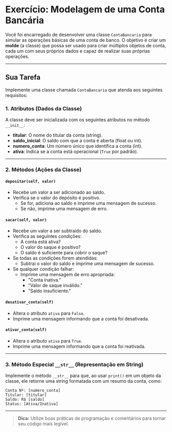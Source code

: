 # Exercício: Modelagem de uma Conta Bancária

Você foi encarregado de desenvolver uma classe `ContaBancaria` para simular as operações básicas de uma conta de banco. O objetivo é criar um **molde** (a classe) que possa ser usado para criar múltiplos objetos de conta, cada um com seus próprios dados e capaz de realizar suas próprias operações.

---

## Sua Tarefa

Implemente uma classe chamada `ContaBancaria` que atenda aos seguintes requisitos:

### 1. **Atributos (Dados da Classe)**

A classe deve ser inicializada com os seguintes atributos no método `__init__`:

- **titular**: O nome do titular da conta (string).
- **saldo_inicial**: O saldo com que a conta é aberta (float ou int).
- **numero_conta**: Um número único que identifica a conta (int).
- **ativa**: Indica se a conta está operacional (`True` por padrão).

---

### 2. **Métodos (Ações da Classe)**

#### `depositar(self, valor)`
- Recebe um valor a ser adicionado ao saldo.
- Verifica se o valor do depósito é positivo.
    - Se for, adiciona ao saldo e imprime uma mensagem de sucesso.
    - Se não, imprime uma mensagem de erro.

#### `sacar(self, valor)`
- Recebe um valor a ser subtraído do saldo.
- Verifica as seguintes condições:
    - A conta está ativa?
    - O valor do saque é positivo?
    - O saldo é suficiente para cobrir o saque?
- Se todas as condições forem atendidas:
    - Subtrai o valor do saldo e imprime uma mensagem de sucesso.
- Se qualquer condição falhar:
    - Imprime uma mensagem de erro apropriada:
        - "Conta inativa."
        - "Valor de saque inválido."
        - "Saldo insuficiente."

#### `desativar_conta(self)`
- Altera o atributo `ativa` para `False`.
- Imprime uma mensagem informando que a conta foi desativada.

#### `ativar_conta(self)`
- Altera o atributo `ativa` para `True`.
- Imprime uma mensagem informando que a conta foi reativada.

---

### 3. **Método Especial `__str__` (Representação em String)**

Implemente o método `__str__` para que, ao usar `print()` em um objeto da classe, ele retorne uma string formatada com um resumo da conta, como:

```
Conta Nº: [numero_conta]
Titular: [titular]
Saldo: R$ [saldo]
Status: [Ativa/Inativa]
```

---

> **Dica:** Utilize boas práticas de programação e comentários para tornar seu código mais legível.
